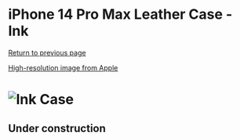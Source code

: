 # iPhone 14 Pro Max Leather Case - Ink

[Return to previous page](/iphone_14)

[High-resolution image from Apple](https://store.storeimages.cdn-apple.com/8756/as-images.apple.com/is//MPPP3?wid=4500&hei=4500&fmt=png)

# ![Ink Case](/everyphone/MPPP3.png)

## Under construction
